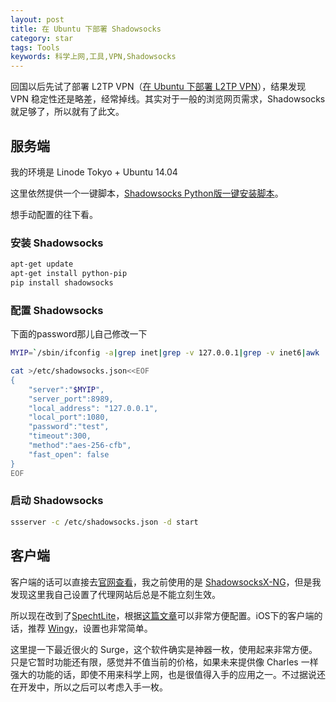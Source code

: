 ```yaml
---
layout: post
title: 在 Ubuntu 下部署 Shadowsocks
category: star
tags: Tools
keywords: 科学上网,工具,VPN,Shadowsocks
---
```


回国以后先试了部署 L2TP VPN（[在 Ubuntu 下部署 L2TP VPN](/2016/12/30/deploy-l2tp-on-ubuntu.html)），结果发现 VPN 稳定性还是略差，经常掉线。其实对于一般的浏览网页需求，Shadowsocks 就足够了，所以就有了此文。

## 服务端

我的环境是 Linode Tokyo + Ubuntu 14.04

这里依然提供一个一键脚本，[Shadowsocks Python版一键安装脚本](https://teddysun.com/342.html)。

想手动配置的往下看。

### 安装 Shadowsocks

```bash
apt-get update
apt-get install python-pip
pip install shadowsocks
```

### 配置 Shadowsocks

下面的password那儿自己修改一下

```bash
MYIP=`/sbin/ifconfig -a|grep inet|grep -v 127.0.0.1|grep -v inet6|awk '{print $2}'|tr -d "addr:"`

cat >/etc/shadowsocks.json<<EOF
{
    "server":"$MYIP",
    "server_port":8989,
    "local_address": "127.0.0.1",
    "local_port":1080,
    "password":"test",
    "timeout":300,
    "method":"aes-256-cfb",
    "fast_open": false
}
EOF
```

### 启动 Shadowsocks

```bash
ssserver -c /etc/shadowsocks.json -d start
```

## 客户端

客户端的话可以直接去[官网查看](https://shadowsocks.org/en/download/clients.html)，我之前使用的是 [ShadowsocksX-NG](https://github.com/shadowsocks/ShadowsocksX-NG/releases)，但是我发现这里我自己设置了代理网站后总是不能立刻生效。

所以现在改到了[SpechtLite](https://github.com/zhuhaow/SpechtLite)，根据[这篇文章](http://www.jianshu.com/p/663a898aa01a)可以非常方便配置。iOS下的客户端的话，推荐 [Wingy](https://itunes.apple.com/cn/app/wingy-proxy-for-http-s-socks5/id1178584911?mt=8)，设置也非常简单。

这里提一下最近很火的 Surge，这个软件确实是神器一枚，使用起来非常方便。只是它暂时功能还有限，感觉并不值当前的价格，如果未来提供像 Charles 一样强大的功能的话，即使不用来科学上网，也是很值得入手的应用之一。不过据说还在开发中，所以之后可以考虑入手一枚。


